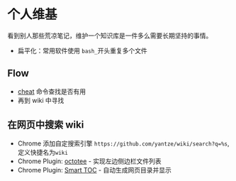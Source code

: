 # 个人维基

看到别人那些荒凉笔记，维护一个知识库是一件多么需要长期坚持的事情。

- 扁平化：常用软件使用 `bash_`开头重复多个文件

## Flow
- [cheat](https://github.com/chrisallenlane/cheat) 命令查找是否有用
- 再到 wiki 中寻找

## 在网页中搜索 wiki
- Chrome 添加自定搜索引擎 `https://github.com/yantze/wiki/search?q=%s`, 定义快捷名为`wiki`
- Chrome Plugin: [octotee](https://github.com/buunguyen/octotree) - 实现左边侧边栏文件列表
- Chrome Plugin: [Smart TOC](https://chrome.google.com/webstore/detail/lifgeihcfpkmmlfjbailfpfhbahhibba) - 自动生成网页目录并显示
